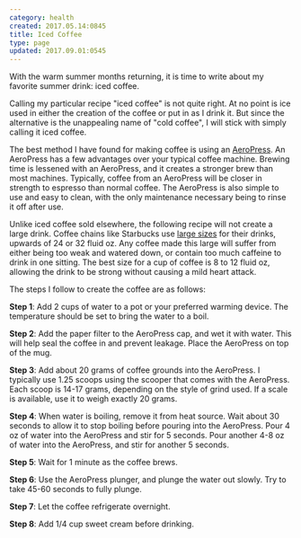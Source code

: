 ```yaml
---
category: health
created: 2017.05.14:0845
title: Iced Coffee
type: page
updated: 2017.09.01:0545
---
```


With the warm summer months returning, it is time to write about my favorite summer drink: iced coffee.

Calling my particular recipe "iced coffee" is not quite right. At no point is ice used in either the creation of the coffee or put in as I drink it. But since the alternative is the unappealing name of "cold coffee", I will stick with simply calling it iced coffee.

The best method I have found for making coffee is using an [AeroPress](http://aerobie.com/Products/aeropress.htm). An AeroPress has a few advantages over your typical coffee machine. Brewing time is lessened with an AeroPress, and it creates a stronger brew than most machines. Typically, coffee from an AeroPress will be closer in strength to espresso than normal coffee. The AeroPress is also simple to use and easy to clean, with the only maintenance necessary being to rinse it off after use.

Unlike iced coffee sold elsewhere, the following recipe will not create a large drink. Coffee chains like Starbucks use [large sizes](https://customerservice.starbucks.com/app/answers/detail/a_id/3113) for their drinks, upwards of 24 or 32 fluid oz. Any coffee made this large will suffer from either being too weak and watered down, or contain too much caffeine to drink in one sitting. The best size for a cup of coffee is 8 to 12 fluid oz, allowing the drink to be strong without causing a mild heart attack.

The steps I follow to create the coffee are as follows:

**Step 1**: Add 2 cups of water to a pot or your preferred warming device. The temperature should be set to bring the water to a boil.

**Step 2**: Add the paper filter to the AeroPress cap, and wet it with water. This will help seal the coffee in and prevent leakage. Place the AeroPress on top of the mug.

**Step 3**: Add about 20 grams of coffee grounds into the AeroPress. I typically use 1.25 scoops using the scooper that comes with the AeroPress. Each scoop is 14-17 grams, depending on the style of grind used. If a scale is available, use it to weigh exactly 20 grams.

**Step 4**: When water is boiling, remove it from heat source. Wait about 30 seconds to allow it to stop boiling before pouring into the AeroPress. Pour 4 oz of water into the AeroPress and stir for 5 seconds. Pour another 4-8 oz of water into the AeroPress, and stir for another 5 seconds.

**Step 5**: Wait for 1 minute as the coffee brews.

**Step 6**: Use the AeroPress plunger, and plunge the water out slowly. Try to take 45-60 seconds to fully plunge.

**Step 7**: Let the coffee refrigerate overnight.

**Step 8**: Add 1/4 cup sweet cream before drinking.
